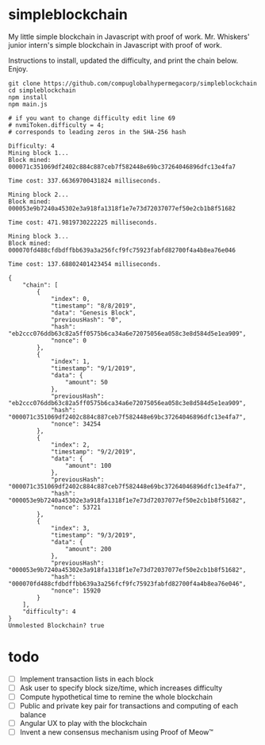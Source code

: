 # simpleblockchain
My little simple blockchain in Javascript with proof of work.  Mr. Whiskers' junior intern's simple blockchain in Javascript with proof of work.

Instructions to install, updated the difficulty, and print the chain below. Enjoy.

```
git clone https://github.com/compuglobalhypermegacorp/simpleblockchain
cd simpleblockchain
npm install
npm main.js

# if you want to change difficulty edit line 69
# nvmiToken.difficulty = 4;
# corresponds to leading zeros in the SHA-256 hash

Difficulty: 4
Mining block 1...
Block mined: 000071c351069df2402c884c887ceb7f582448e69bc37264046896dfc13e4fa7

Time cost: 337.66369700431824 milliseconds.

Mining block 2...
Block mined: 000053e9b7240a45302e3a918fa1318f1e7e73d72037077ef50e2cb1b8f51682

Time cost: 471.9819730222225 milliseconds.

Mining block 3...
Block mined: 000070fd488cfdbdffbb639a3a256fcf9fc75923fabfd82700f4a4b8ea76e046

Time cost: 137.68802401423454 milliseconds.

{
    "chain": [
        {
            "index": 0,
            "timestamp": "8/8/2019",
            "data": "Genesis Block",
            "previousHash": "0",
            "hash": "eb2ccc076ddb63c82a5ff0575b6ca34a6e72075056ea058c3e8d584d5e1ea909",
            "nonce": 0
        },
        {
            "index": 1,
            "timestamp": "9/1/2019",
            "data": {
                "amount": 50
            },
            "previousHash": "eb2ccc076ddb63c82a5ff0575b6ca34a6e72075056ea058c3e8d584d5e1ea909",
            "hash": "000071c351069df2402c884c887ceb7f582448e69bc37264046896dfc13e4fa7",
            "nonce": 34254
        },
        {
            "index": 2,
            "timestamp": "9/2/2019",
            "data": {
                "amount": 100
            },
            "previousHash": "000071c351069df2402c884c887ceb7f582448e69bc37264046896dfc13e4fa7",
            "hash": "000053e9b7240a45302e3a918fa1318f1e7e73d72037077ef50e2cb1b8f51682",
            "nonce": 53721
        },
        {
            "index": 3,
            "timestamp": "9/3/2019",
            "data": {
                "amount": 200
            },
            "previousHash": "000053e9b7240a45302e3a918fa1318f1e7e73d72037077ef50e2cb1b8f51682",
            "hash": "000070fd488cfdbdffbb639a3a256fcf9fc75923fabfd82700f4a4b8ea76e046",
            "nonce": 15920
        }
    ],
    "difficulty": 4
}
Unmolested Blockchain? true
```
# todo
- [ ] Implement transaction lists in each block
- [ ] Ask user to specify block size/time, which increases difficulty
- [ ] Compute hypothetical time to remine the whole blockchain
- [ ] Public and private key pair for transactions and computing of each balance
- [ ] Angular UX to play with the blockchain
- [ ] Invent a new consensus mechanism using Proof of Meow™
